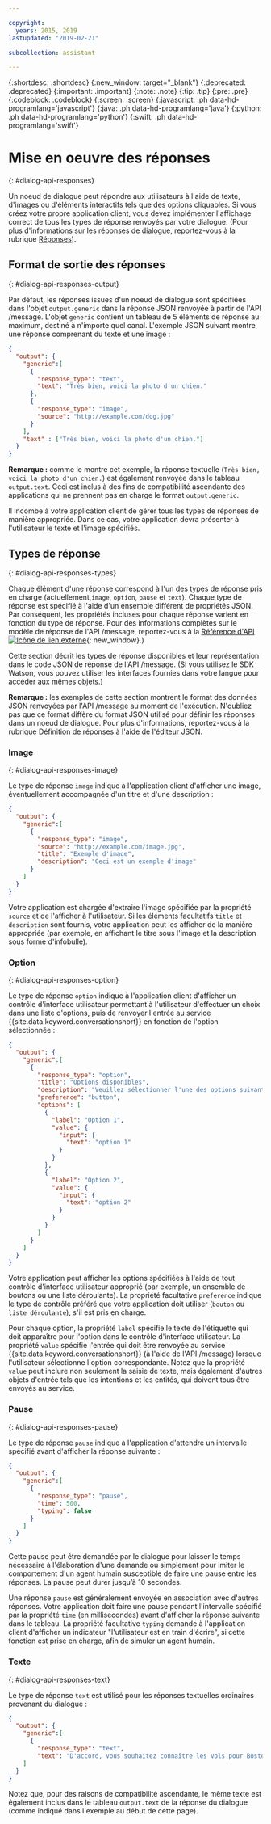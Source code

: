 ```yaml
---

copyright:
  years: 2015, 2019
lastupdated: "2019-02-21"

subcollection: assistant

---
```


{:shortdesc: .shortdesc}
{:new_window: target="_blank"}
{:deprecated: .deprecated}
{:important: .important}
{:note: .note}
{:tip: .tip}
{:pre: .pre}
{:codeblock: .codeblock}
{:screen: .screen}
{:javascript: .ph data-hd-programlang='javascript'}
{:java: .ph data-hd-programlang='java'}
{:python: .ph data-hd-programlang='python'}
{:swift: .ph data-hd-programlang='swift'}

# Mise en oeuvre des réponses 
{: #dialog-api-responses}

Un noeud de dialogue peut répondre aux utilisateurs à l'aide de texte, d'images ou d'éléments interactifs tels que des options cliquables. Si vous créez votre propre application client, vous devez implémenter l'affichage correct de tous les types de réponse renvoyés par votre dialogue. (Pour plus d'informations sur les réponses de dialogue, reportez-vous à la rubrique [Réponses](/docs/services/assistant?topic=assistant-dialog-overview#responses)).

## Format de sortie des réponses 
{: #dialog-api-responses-output}

Par défaut, les réponses issues d'un noeud de dialogue sont spécifiées dans l'objet `output.generic` dans la réponse JSON renvoyée à partir de l'API /message. L'objet `generic` contient un tableau de 5 éléments de réponse au maximum, destiné à n'importe quel canal. L'exemple JSON suivant montre une réponse comprenant du texte et une image :  

```json
{
  "output": {
    "generic":[
      {
        "response_type": "text",
        "text": "Très bien, voici la photo d'un chien."
      },
      {
        "response_type": "image",
        "source": "http://example.com/dog.jpg"
      }
    ],
    "text" : ["Très bien, voici la photo d'un chien."]
  }
}
```

**Remarque :** comme le montre cet exemple, la réponse textuelle (`Très bien, voici la photo d'un chien.`) est également renvoyée dans le tableau `output.text`. Ceci est inclus à des fins de compatibilité ascendante des applications qui ne prennent pas en charge le format `output.generic`.

Il incombe à votre application client de gérer tous les types de réponses de manière appropriée. Dans ce cas, votre application devra présenter à l'utilisateur le texte et l'image spécifiés. 

## Types de réponse
{: #dialog-api-responses-types}

Chaque élément d'une réponse correspond à l'un des types de réponse pris en charge (actuellement,`image`, `option`, `pause` et `text`). Chaque type de réponse est spécifié à l'aide d'un ensemble différent de propriétés JSON. Par conséquent, les propriétés incluses pour chaque réponse varient en fonction du type de réponse. Pour des informations complètes sur le modèle de réponse de l'API /message, reportez-vous à la [Référence d'API ![Icône de lien externe](../../icons/launch-glyph.svg "Icône de lien externe")](https://cloud.ibm.com/apidocs/assistant?curl=#get-response-to-user-input){: new_window}.)

Cette section décrit les types de réponse disponibles et leur représentation dans le code JSON de réponse de l'API /message. (Si vous utilisez le SDK Watson, vous pouvez utiliser les interfaces fournies dans votre langue pour accéder aux mêmes objets.) 

**Remarque :** les exemples de cette section montrent le format des données JSON renvoyées par l'API /message au moment de l'exécution. N'oubliez pas que ce format diffère du format JSON utilisé pour définir les réponses dans un noeud de dialogue. Pour plus d'informations, reportez-vous à la rubrique [Définition de réponses à l'aide de l'éditeur JSON](/docs/services/assistant?topic=assistant-dialog-responses-json).

### Image
{: #dialog-api-responses-image}

Le type de réponse `image` indique à l'application client d'afficher une image, éventuellement accompagnée d'un titre et d'une description : 

```json
{
  "output": {
    "generic":[
      {
        "response_type": "image",
        "source": "http://example.com/image.jpg",
        "title": "Exemple d'image",
        "description": "Ceci est un exemple d'image"
      }
    ]
  }
}
```

Votre application est chargée d'extraire l'image spécifiée par la propriété `source` et de l'afficher à l'utilisateur. Si les éléments facultatifs `title` et `description` sont fournis, votre application peut les afficher de la manière appropriée (par exemple, en affichant le titre sous l'image et la description sous forme d'infobulle).

### Option
{: #dialog-api-responses-option}

Le type de réponse `option` indique à l'application client d'afficher un contrôle d'interface utilisateur permettant à l'utilisateur d'effectuer un choix dans une liste d'options, puis de renvoyer l'entrée au service {{site.data.keyword.conversationshort}} en fonction de l'option sélectionnée :

```json
{
  "output": {
    "generic":[
      {
        "response_type": "option",
        "title": "Options disponibles",
        "description": "Veuillez sélectionner l'une des options suivantes :",
        "preference": "button",
        "options": [
          {
            "label": "Option 1",
            "value": {
              "input": {
                "text": "option 1"
              }
            }
          },
          {
            "label": "Option 2",
            "value": {
              "input": {
                "text": "option 2"
              }
            }
          }
        ]
      }
    ]
  }
}
```

Votre application peut afficher les options spécifiées à l'aide de tout contrôle d'interface utilisateur approprié (par exemple, un ensemble de boutons ou une liste déroulante). La propriété facultative `preference` indique le type de contrôle préféré que votre application doit utiliser (`bouton` ou `liste déroulante`), s'il est pris en charge.

Pour chaque option, la propriété `label` spécifie le texte de l'étiquette qui doit apparaître pour l'option dans le contrôle d'interface utilisateur. La propriété `value` spécifie l'entrée qui doit être renvoyée au service {{site.data.keyword.conversationshort}} (à l'aide de l'API /message) lorsque l'utilisateur sélectionne l'option correspondante. Notez que la propriété `value` peut inclure non seulement la saisie de texte, mais également d'autres objets d'entrée tels que les intentions et les entités, qui doivent tous être envoyés au service. 

### Pause
{: #dialog-api-responses-pause}

Le type de réponse `pause` indique à l'application d'attendre un intervalle spécifié avant d'afficher la réponse suivante :

```json
{
  "output": {
    "generic":[
      {
        "response_type": "pause",
        "time": 500,
        "typing": false
      }
    ]
  }
}
```

Cette pause peut être demandée par le dialogue pour laisser le temps nécessaire à l'élaboration d'une demande ou simplement pour imiter le comportement d'un agent humain susceptible de faire une pause entre les réponses. La pause peut durer jusqu’à 10 secondes.  

Une réponse `pause` est généralement envoyée en association avec d'autres réponses. Votre application doit faire une pause pendant l'intervalle spécifié par la propriété `time` (en millisecondes) avant d'afficher la réponse suivante dans le tableau. La propriété facultative `typing` demande à l'application client d'afficher un indicateur "l'utilisateur est en train d'écrire", si cette fonction est prise en charge, afin de simuler un agent humain. 

### Texte
{: #dialog-api-responses-text}

Le type de réponse `text` est utilisé pour les réponses textuelles ordinaires provenant du dialogue :

```json
{
  "output": {
    "generic":[
      {
        "response_type": "text",
        "text": "D'accord, vous souhaitez connaître les vols pour Boston lundi prochain." }
    ]
  }
}
```

Notez que, pour des raisons de compatibilité ascendante, le même texte est également inclus dans le tableau `output.text` de la réponse du dialogue (comme indiqué dans l'exemple au début de cette page). 

